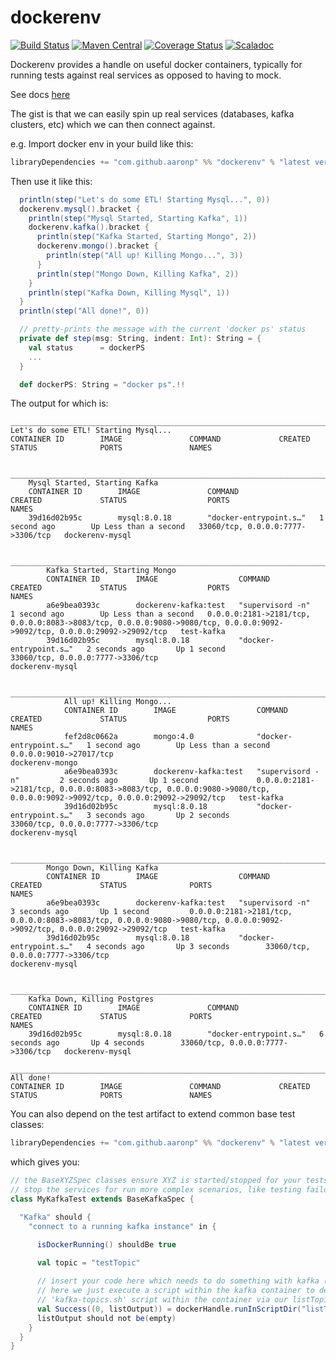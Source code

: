 dockerenv
====

[![Build Status](https://travis-ci.org/aaronp/dockerenv.svg?branch=master)](https://travis-ci.org/aaronp/dockerenv)
[![Maven Central](https://maven-badges.herokuapp.com/maven-central/com.github.aaronp/dockerenv_2.13/badge.png)](https://maven-badges.herokuapp.com/maven-central/com.github.aaronp/dockerenv_2.13)
[![Coverage Status](https://coveralls.io/repos/github/aaronp/dockerenv/badge.svg?branch=master)](https://coveralls.io/github/aaronp/dockerenv?branch=master)
[![Scaladoc](https://javadoc-badge.appspot.com/com.github.aaronp/dockerenv_2.13.svg?label=scaladoc)](https://javadoc-badge.appspot.com/com.github.aaronp/dockerenv_2.13)

Dockerenv provides a handle on useful docker containers, typically for running tests against real services as opposed to
having to mock.
 

See docs [here](https://aaronp.github.io/dockerenv/index.html)

The gist is that we can easily spin up real services (databases, kafka clusters, etc) which we can then connect against.

e.g. Import docker env in your build like this:

```scala
libraryDependencies += "com.github.aaronp" %% "dockerenv" % "latest version" % "test" 
```

Then use it like this:


```scala
  println(step("Let's do some ETL! Starting Mysql...", 0))
  dockerenv.mysql().bracket {
    println(step("Mysql Started, Starting Kafka", 1))
    dockerenv.kafka().bracket {
      println(step("Kafka Started, Starting Mongo", 2))
      dockerenv.mongo().bracket {
        println(step("All up! Killing Mongo...", 3))
      }
      println(step("Mongo Down, Killing Kafka", 2))
    }
    println(step("Kafka Down, Killing Mysql", 1))
  }
  println(step("All done!", 0))

  // pretty-prints the message with the current 'docker ps' status
  private def step(msg: String, indent: Int): String = {
    val status      = dockerPS
    ...
  }

  def dockerPS: String = "docker ps".!!
```

The output for which is:

```
_____________________________________________________________________________________________________________________________
Let's do some ETL! Starting Mysql...
CONTAINER ID        IMAGE               COMMAND             CREATED             STATUS              PORTS               NAMES

    ________________________________________________________________________________________________________________________________________________________________
    Mysql Started, Starting Kafka
    CONTAINER ID        IMAGE               COMMAND                  CREATED             STATUS                  PORTS                               NAMES
    39d16d02b95c        mysql:8.0.18        "docker-entrypoint.s…"   1 second ago        Up Less than a second   33060/tcp, 0.0.0.0:7777->3306/tcp   dockerenv-mysql
    
        __________________________________________________________________________________________________________________________________________________________________________________________________________________________________________________________
        Kafka Started, Starting Mongo
        CONTAINER ID        IMAGE                  COMMAND                  CREATED             STATUS                  PORTS                                                                                                                      NAMES
        a6e9bea0393c        dockerenv-kafka:test   "supervisord -n"         1 second ago        Up Less than a second   0.0.0.0:2181->2181/tcp, 0.0.0.0:8083->8083/tcp, 0.0.0.0:9080->9080/tcp, 0.0.0.0:9092->9092/tcp, 0.0.0.0:29092->29092/tcp   test-kafka
        39d16d02b95c        mysql:8.0.18           "docker-entrypoint.s…"   2 seconds ago       Up 1 second             33060/tcp, 0.0.0.0:7777->3306/tcp                                                                                          dockerenv-mysql
        
            __________________________________________________________________________________________________________________________________________________________________________________________________________________________________________________________
            All up! Killing Mongo...
            CONTAINER ID        IMAGE                  COMMAND                  CREATED             STATUS                  PORTS                                                                                                                      NAMES
            fef2d8c0662a        mongo:4.0              "docker-entrypoint.s…"   1 second ago        Up Less than a second   0.0.0.0:9010->27017/tcp                                                                                                    dockerenv-mongo
            a6e9bea0393c        dockerenv-kafka:test   "supervisord -n"         2 seconds ago       Up 1 second             0.0.0.0:2181->2181/tcp, 0.0.0.0:8083->8083/tcp, 0.0.0.0:9080->9080/tcp, 0.0.0.0:9092->9092/tcp, 0.0.0.0:29092->29092/tcp   test-kafka
            39d16d02b95c        mysql:8.0.18           "docker-entrypoint.s…"   3 seconds ago       Up 2 seconds            33060/tcp, 0.0.0.0:7777->3306/tcp                                                                                          dockerenv-mysql
            
        ______________________________________________________________________________________________________________________________________________________________________________________________________________________________________________________
        Mongo Down, Killing Kafka
        CONTAINER ID        IMAGE                  COMMAND                  CREATED             STATUS              PORTS                                                                                                                      NAMES
        a6e9bea0393c        dockerenv-kafka:test   "supervisord -n"         3 seconds ago       Up 1 second         0.0.0.0:2181->2181/tcp, 0.0.0.0:8083->8083/tcp, 0.0.0.0:9080->9080/tcp, 0.0.0.0:9092->9092/tcp, 0.0.0.0:29092->29092/tcp   test-kafka
        39d16d02b95c        mysql:8.0.18           "docker-entrypoint.s…"   4 seconds ago       Up 3 seconds        33060/tcp, 0.0.0.0:7777->3306/tcp                                                                                          dockerenv-mysql
        
    ____________________________________________________________________________________________________________________________________________________________
    Kafka Down, Killing Postgres
    CONTAINER ID        IMAGE               COMMAND                  CREATED             STATUS              PORTS                               NAMES
    39d16d02b95c        mysql:8.0.18        "docker-entrypoint.s…"   6 seconds ago       Up 4 seconds        33060/tcp, 0.0.0.0:7777->3306/tcp   dockerenv-mysql
    
_____________________________________________________________________________________________________________________________
All done!
CONTAINER ID        IMAGE               COMMAND             CREATED             STATUS              PORTS               NAMES

```

You can also depend on the test artifact to extend common base test classes:

```scala
libraryDependencies += "com.github.aaronp" %% "dockerenv" % "latest version" % "test" classifier "tests"
```

which gives you:


```scala
// the BaseXYZSpec classes ensure XYZ is started/stopped for your tests, and expose a 'dockerHandle' should you need to 
// stop the services for run more complex scenarios, like testing failover/retries  
class MyKafkaTest extends BaseKafkaSpec {

  "Kafka" should {
    "connect to a running kafka instance" in {

      isDockerRunning() shouldBe true
 
      val topic = "testTopic"

      // insert your code here which needs to do something with kafka (e.g. publish/consume some data)
      // here we just execute a script within the kafka container to demonstrate it's running by invoking 
      // 'kafka-topics.sh' script within the container via our listTopics.sh wrapper 
      val Success((0, listOutput)) = dockerHandle.runInScriptDir("listTopics.sh")
      listOutput should not be(empty)
    }
  }
}
```